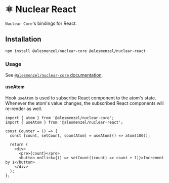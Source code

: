 # ⚛️ Nuclear React

`Nuclear Core`'s bindings for React.

## Installation

```bash
npm install @alesmenzel/nuclear-core @alesmenzel/nuclear-react
```

### Usage

See [`@alesmenzel/nuclear-core` documentation](https://github.com/alesmenzel/nuclear-core/blob/main/README.md).

#### useAtom

Hook `useAtom` is used to subscribe React component to the atom's state. Whenever the atom's value changes, the subscribed React components will re-render as well.

```tsx
import { atom } from '@alesmenzel/nuclear-core';
import { useAtom } from '@alesmenzel/nuclear-react';

const Counter = () => {
  const [count, setCount, countAtom] = useAtom(() => atom(100));

  return (
    <div>
      <pre>{count}</pre>
      <button onClick={() => setCount((count) => count + 1)}>Increment by 1</button>
    </div>
  );
};
```
